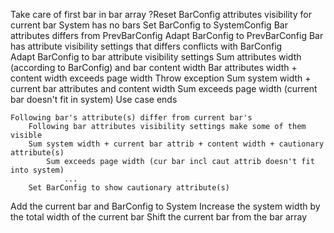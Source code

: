 Take care of first bar in bar array
?Reset BarConfig attributes visibility for current bar
    System has no bars
        Set BarConfig to SystemConfig
        Bar attributes differs from PrevBarConfig
            Adapt BarConfig to PrevBarConfig
    Bar has attribute visibility settings that differs conflicts with BarConfig            
        Adapt BarConfig to bar attribute visibility settings
    Sum attributes width (according to BarConfig) and bar content width
        Bar attributes width + content width exceeds page width
            Throw exception
Sum system width + current bar attributes and content width
    Sum exceeds page width (current bar doesn't fit in system)
        Use case ends
        
    Following bar's attribute(s) differ from current bar's
        Following bar attributes visibility settings make some of them visible
        Sum system width + current bar attrib + content width + cautionary attribute(s)
            Sum exceeds page width (cur bar incl caut attrib doesn't fit into system)
                ...
        Set BarConfig to show cautionary attribute(s)
Add the current bar and BarConfig to System
Increase the system width by the total width of the current bar
Shift the current bar from the bar array